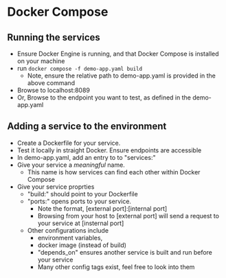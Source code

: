 # Docker Compose

## Running the services
- Ensure Docker Engine is running, and that Docker Compose is installed on your machine
- run `docker compose -f demo-app.yaml build`
    - Note, ensure the relative path to demo-app.yaml is provided in the above command
- Browse to localhost:8089
- Or, Browse to the endpoint you want to test, as defined in the demo-app.yaml


## Adding a service to the environment
- Create a Dockerfile for your service. 
- Test it locally in straight Docker. Ensure endpoints are accessible
- In demo-app.yaml, add an entry to to "services:"
- Give your service a *meaningful* name.
    - This name is how services can find each other within Docker Compose
- Give your service proprties
    - "build:" should point to your Dockerfile
    - "ports:" opens ports to your service. 
        - Note the format, [external port]:[internal port]
        - Browsing from your host to [external port] will send a request to your service at [insternal port]
    - Other configurations include 
        - environment variables, 
        - docker image (instead of build)
        - "depends_on" ensures another service is built and run before your service
        - Many other config tags exist, feel free to look into them

